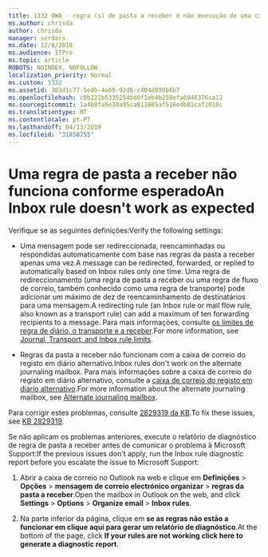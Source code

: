 ```yaml
---
title: 1332 OWA - regra (s) de pasta a receber é não execução de uma caixa de correio
ms.author: chrisda
author: chrisda
manager: serdars
ms.date: 12/8/2018
ms.audience: ITPro
ms.topic: article
ROBOTS: NOINDEX, NOFOLLOW
localization_priority: Normal
ms.custom: 1332
ms.assetid: 383d1c77-5e4b-4a69-92d6-c404d890b6b7
ms.openlocfilehash: c0b221b5335254bd0f1eb4b258efa6946376ca12
ms.sourcegitcommit: 1a4b8fa9e38a95ca811085af516edb81caf2018c
ms.translationtype: MT
ms.contentlocale: pt-PT
ms.lasthandoff: 04/13/2019
ms.locfileid: "31858755"
---
```

# <a name="an-inbox-rule-doesnt-work-as-expected"></a><span data-ttu-id="6f6bf-102">Uma regra de pasta a receber não funciona conforme esperado</span><span class="sxs-lookup"><span data-stu-id="6f6bf-102">An Inbox rule doesn't work as expected</span></span>

<span data-ttu-id="6f6bf-103">Verifique se as seguintes definições:</span><span class="sxs-lookup"><span data-stu-id="6f6bf-103">Verify the following settings:</span></span>

- <span data-ttu-id="6f6bf-104">Uma mensagem pode ser redireccionada, reencaminhadas ou respondidas automaticamente com base nas regras da pasta a receber apenas uma vez.</span><span class="sxs-lookup"><span data-stu-id="6f6bf-104">A message can be redirected, forwarded, or replied to automatically based on Inbox rules only one time.</span></span> <span data-ttu-id="6f6bf-105">Uma regra de redireccionamento (uma regra de pasta a receber ou uma regra de fluxo de correio, também conhecido como uma regra de transporte) pode adicionar um máximo de dez de reencaminhamento de destinatários para uma mensagem.</span><span class="sxs-lookup"><span data-stu-id="6f6bf-105">A redirecting rule (an Inbox rule or mail flow rule, also known as a transport rule) can add a maximum of ten forwarding recipients to a message.</span></span> <span data-ttu-id="6f6bf-106">Para mais informações, consulte [os limites de regra de diário, o transporte e a receber](https://docs.microsoft.com/office365/servicedescriptions/exchange-online-service-description/exchange-online-limits).</span><span class="sxs-lookup"><span data-stu-id="6f6bf-106">For more information, see [Journal, Transport, and Inbox rule limits](https://docs.microsoft.com/office365/servicedescriptions/exchange-online-service-description/exchange-online-limits).</span></span>

- <span data-ttu-id="6f6bf-107">Regras da pasta a receber não funcionam com a caixa de correio do registo em diário alternativo.</span><span class="sxs-lookup"><span data-stu-id="6f6bf-107">Inbox rules don't work on the alternate journaling mailbox.</span></span> <span data-ttu-id="6f6bf-108">Para mais informações sobre a caixa de correio do registo em diário alternativo, consulte a [caixa de correio do registo em diário alternativo](https://docs.microsoft.com/Exchange/security-and-compliance/journaling/journaling#alternate-journaling-mailbox).</span><span class="sxs-lookup"><span data-stu-id="6f6bf-108">For more information about the alternate journaling mailbox, see [Alternate journaling mailbox](https://docs.microsoft.com/Exchange/security-and-compliance/journaling/journaling#alternate-journaling-mailbox).</span></span>

<span data-ttu-id="6f6bf-109">Para corrigir estes problemas, consulte [2829319 da KB](https://support.microsoft.com/kb/2829319).</span><span class="sxs-lookup"><span data-stu-id="6f6bf-109">To fix these issues, see [KB 2829319](https://support.microsoft.com/kb/2829319).</span></span>

<span data-ttu-id="6f6bf-110">Se não aplicam os problemas anteriores, execute o relatório de diagnóstico de regra de pasta a receber antes de comunicar o problema à Microsoft Support:</span><span class="sxs-lookup"><span data-stu-id="6f6bf-110">If the previous issues don't apply, run the Inbox rule diagnostic report before you escalate the issue to Microsoft Support:</span></span>

1. <span data-ttu-id="6f6bf-111">Abrir a caixa de correio no Outlook na web e clique em **Definições** \> **Opções** \> **mensagem de correio electrónico organizar** \> **regras da pasta a receber**.</span><span class="sxs-lookup"><span data-stu-id="6f6bf-111">Open the mailbox in Outlook on the web, and click **Settings** \> **Options** \> **Organize email** \> **Inbox rules**.</span></span>

2. <span data-ttu-id="6f6bf-112">Na parte inferior da página, clique em **se as regras não estão a funcionar em clique aqui para gerar um relatório de diagnóstico**.</span><span class="sxs-lookup"><span data-stu-id="6f6bf-112">At the bottom of the page, click **If your rules are not working click here to generate a diagnostic report**.</span></span>
